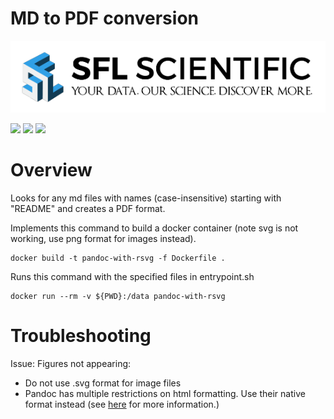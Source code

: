#  MD to PDF conversion

![ ](imgs/logo.png#center)

![](https://raster.shields.io/badge/python-v3.6+-blue.png)
![](https://api.travis-ci.org/anfederico/Clairvoyant.png?branch=master)
![](https://raster.shields.io/badge/dependencies-up%20to%20date-brightgreen.png)


# Overview


Looks for any md files with names (case-insensitive) starting with "README" and creates a PDF format.


Implements this command to build a docker container (note svg is not working, use png format for images instead).


```
docker build -t pandoc-with-rsvg -f Dockerfile .
```


Runs this command with the specified files in entrypoint.sh
```
docker run --rm -v ${PWD}:/data pandoc-with-rsvg
```


# Troubleshooting

Issue: Figures not appearing:
- Do not use .svg format for image files
- Pandoc has multiple restrictions on html formatting. Use their native format instead (see [here](https://pandoc.org/MANUAL.html#images) for more information.) 
